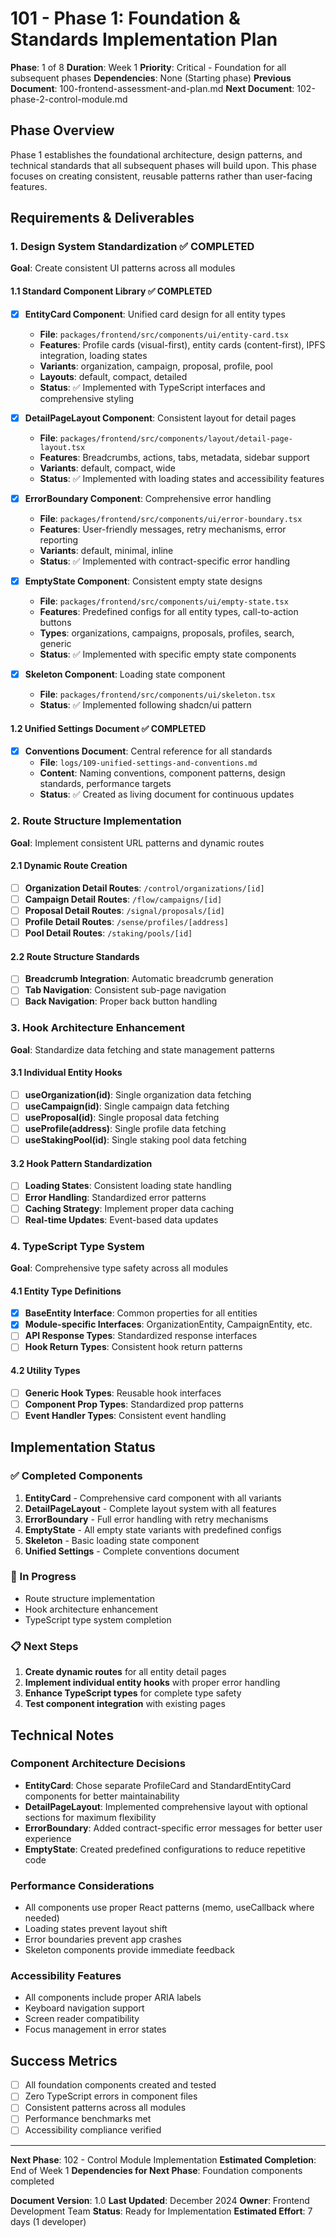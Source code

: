 # 101 - Phase 1: Foundation & Standards Implementation Plan

**Phase**: 1 of 8
**Duration**: Week 1
**Priority**: Critical - Foundation for all subsequent phases
**Dependencies**: None (Starting phase)
**Previous Document**: 100-frontend-assessment-and-plan.md
**Next Document**: 102-phase-2-control-module.md

## Phase Overview

Phase 1 establishes the foundational architecture, design patterns, and technical standards that all subsequent phases will build upon. This phase focuses on creating consistent, reusable patterns rather than user-facing features.

## Requirements & Deliverables

### 1. Design System Standardization ✅ COMPLETED
**Goal**: Create consistent UI patterns across all modules

#### 1.1 Standard Component Library ✅ COMPLETED
- [x] **EntityCard Component**: Unified card design for all entity types
  - **File**: `packages/frontend/src/components/ui/entity-card.tsx`
  - **Features**: Profile cards (visual-first), entity cards (content-first), IPFS integration, loading states
  - **Variants**: organization, campaign, proposal, profile, pool
  - **Layouts**: default, compact, detailed
  - **Status**: ✅ Implemented with TypeScript interfaces and comprehensive styling

- [x] **DetailPageLayout Component**: Consistent layout for detail pages
  - **File**: `packages/frontend/src/components/layout/detail-page-layout.tsx`
  - **Features**: Breadcrumbs, actions, tabs, metadata, sidebar support
  - **Variants**: default, compact, wide
  - **Status**: ✅ Implemented with loading states and accessibility features

- [x] **ErrorBoundary Component**: Comprehensive error handling
  - **File**: `packages/frontend/src/components/ui/error-boundary.tsx`
  - **Features**: User-friendly messages, retry mechanisms, error reporting
  - **Variants**: default, minimal, inline
  - **Status**: ✅ Implemented with contract-specific error handling

- [x] **EmptyState Component**: Consistent empty state designs
  - **File**: `packages/frontend/src/components/ui/empty-state.tsx`
  - **Features**: Predefined configs for all entity types, call-to-action buttons
  - **Types**: organizations, campaigns, proposals, profiles, search, generic
  - **Status**: ✅ Implemented with specific empty state components

- [x] **Skeleton Component**: Loading state component
  - **File**: `packages/frontend/src/components/ui/skeleton.tsx`
  - **Status**: ✅ Implemented following shadcn/ui pattern

#### 1.2 Unified Settings Document ✅ COMPLETED
- [x] **Conventions Document**: Central reference for all standards
  - **File**: `logs/109-unified-settings-and-conventions.md`
  - **Content**: Naming conventions, component patterns, design standards, performance targets
  - **Status**: ✅ Created as living document for continuous updates

### 2. Route Structure Implementation
**Goal**: Implement consistent URL patterns and dynamic routes

#### 2.1 Dynamic Route Creation
- [ ] **Organization Detail Routes**: `/control/organizations/[id]`
- [ ] **Campaign Detail Routes**: `/flow/campaigns/[id]`
- [ ] **Proposal Detail Routes**: `/signal/proposals/[id]`
- [ ] **Profile Detail Routes**: `/sense/profiles/[address]`
- [ ] **Pool Detail Routes**: `/staking/pools/[id]`

#### 2.2 Route Structure Standards
- [ ] **Breadcrumb Integration**: Automatic breadcrumb generation
- [ ] **Tab Navigation**: Consistent sub-page navigation
- [ ] **Back Navigation**: Proper back button handling

### 3. Hook Architecture Enhancement
**Goal**: Standardize data fetching and state management patterns

#### 3.1 Individual Entity Hooks
- [ ] **useOrganization(id)**: Single organization data fetching
- [ ] **useCampaign(id)**: Single campaign data fetching
- [ ] **useProposal(id)**: Single proposal data fetching
- [ ] **useProfile(address)**: Single profile data fetching
- [ ] **useStakingPool(id)**: Single staking pool data fetching

#### 3.2 Hook Pattern Standardization
- [ ] **Loading States**: Consistent loading state handling
- [ ] **Error Handling**: Standardized error patterns
- [ ] **Caching Strategy**: Implement proper data caching
- [ ] **Real-time Updates**: Event-based data updates

### 4. TypeScript Type System
**Goal**: Comprehensive type safety across all modules

#### 4.1 Entity Type Definitions
- [x] **BaseEntity Interface**: Common properties for all entities
- [x] **Module-specific Interfaces**: OrganizationEntity, CampaignEntity, etc.
- [ ] **API Response Types**: Standardized response interfaces
- [ ] **Hook Return Types**: Consistent hook return patterns

#### 4.2 Utility Types
- [ ] **Generic Hook Types**: Reusable hook interfaces
- [ ] **Component Prop Types**: Standardized prop patterns
- [ ] **Event Handler Types**: Consistent event handling

## Implementation Status

### ✅ Completed Components
1. **EntityCard** - Comprehensive card component with all variants
2. **DetailPageLayout** - Complete layout system with all features
3. **ErrorBoundary** - Full error handling with retry mechanisms
4. **EmptyState** - All empty state variants with predefined configs
5. **Skeleton** - Basic loading state component
6. **Unified Settings** - Complete conventions document

### 🔄 In Progress
- Route structure implementation
- Hook architecture enhancement
- TypeScript type system completion

### 📋 Next Steps
1. **Create dynamic routes** for all entity detail pages
2. **Implement individual entity hooks** with proper error handling
3. **Enhance TypeScript types** for complete type safety
4. **Test component integration** with existing pages

## Technical Notes

### Component Architecture Decisions
- **EntityCard**: Chose separate ProfileCard and StandardEntityCard components for better maintainability
- **DetailPageLayout**: Implemented comprehensive layout with optional sections for maximum flexibility
- **ErrorBoundary**: Added contract-specific error messages for better user experience
- **EmptyState**: Created predefined configurations to reduce repetitive code

### Performance Considerations
- All components use proper React patterns (memo, useCallback where needed)
- Loading states prevent layout shift
- Error boundaries prevent app crashes
- Skeleton components provide immediate feedback

### Accessibility Features
- All components include proper ARIA labels
- Keyboard navigation support
- Screen reader compatibility
- Focus management in error states

## Success Metrics
- [ ] All foundation components created and tested
- [ ] Zero TypeScript errors in component files
- [ ] Consistent patterns across all modules
- [ ] Performance benchmarks met
- [ ] Accessibility compliance verified

---

**Next Phase**: 102 - Control Module Implementation
**Estimated Completion**: End of Week 1
**Dependencies for Next Phase**: Foundation components completed

**Document Version**: 1.0
**Last Updated**: December 2024
**Owner**: Frontend Development Team
**Status**: Ready for Implementation
**Estimated Effort**: 7 days (1 developer)
